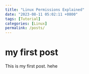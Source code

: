 ```yaml
---
title: "Linux Permissions Explained"
date: "2023-08-11 05:02:11 +0800"
tags: [Tutorial]
categories: [Linux]
permalink: /posts/
---
```



# my first post

This is my first post. hehe

